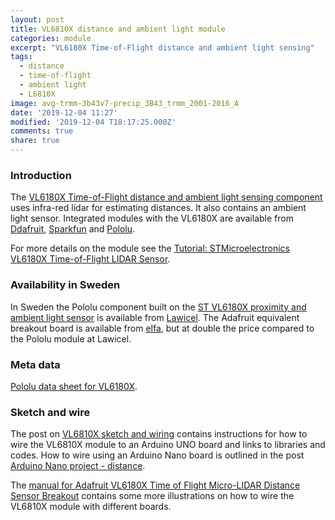 ```yaml
---
layout: post
title: VL6810X distance and ambient light module
categories: module
excerpt: "VL6180X Time-of-Flight distance and ambient light sensing"
tags:
  - distance
  - time-of-flight
  - ambient light
  - L6810X
image: avg-trmm-3b43v7-precip_3B43_trmm_2001-2016_A
date: '2019-12-04 11:27'
modified: '2019-12-04 T18:17:25.000Z'
comments: true
share: true
---
```


### Introduction

The [VL6180X Time-of-Flight distance and ambient light sensing component](https://www.st.com/en/imaging-and-photonics-solutions/vl6180x.html) uses infra-red lidar for estimating distances. It also contains an ambient light sensor. Integrated modules with the VL6180X are available from [Ddafruit](https://www.adafruit.com/product/3316), [Sparkfun](https://www.sparkfun.com/products/14722) and [Pololu](https://www.pololu.com/product/2489).

For more details on the module see the [Tutorial: STMicroelectronics VL6180X Time-of-Flight LIDAR Sensor](https://mcuoneclipse.com/2016/12/03/tutorial-stmicroelectronics-vl6180x-time-of-flight-lidar-sensor/).

### Availability in Sweden

In Sweden the Pololu component built on the [ST VL6180X proximity and ambient light sensor](https://www.pololu.com/product/2489) is available from [Lawicel](https://www.lawicel-shop.se). The Adafruit equivalent breakout board is available from [elfa](https://www.elfa.se/sv/vl6180x-tof-avstandsmaetare-5v-adafruit-3316/p/30129217?channel=b2c&price_gs=163.75&wt_mc=se.cse.gshop.sv.-&source=googleps&ext_cid=shgooaqsesv-na&gclid=CjwKCAiA58fvBRAzEiwAQW-hzTK8MioM0FVtLuRuMXxcfe-WNIWFOCdqKsG63lCPkBr_zVCA48H6ihoCSJIQAvD_BwE), but at double the price compared to the Pololu module at Lawicel.

### Meta data

[Pololu data sheet for VL6180X](https://www.pololu.com/file/0J961/VL6180X.pdf).

### Sketch and wire

The post on [VL6810X sketch and wiring](../../project/project-ToF-VL6180X) contains instructions for how to wire the VL6810X module to an Arduino UNO board and links to libraries and codes. How to wire using an Arduino Nano board is outlined in the post [Arduino Nano project - distance](../../project/project-nano-VL6180X/).

The [manual for Adafruit VL6180X Time of Flight Micro-LIDAR Distance Sensor Breakout](https://www.elfa.se/Web/Downloads/_t/ds/Adafruit_VL6180X_eng_tds.pdf?pid=30129217) contains some more illustrations on how to wire the VL6810X module with different boards.
